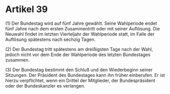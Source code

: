 # Artikel 39 

(1) Der Bundestag wird auf fünf Jahre gewählt. Seine Wahlperiode endet 
fünf Jahre nach dem ersten Zusammentritt oder mit seiner Auflösung. Die 
Neuwahl findet im letzten Vierteljahr der Wahlperiode statt, im Falle 
der Auflösung spätestens nach sechzig Tagen. 

(2) Der Bundestag tritt spätestens am dreißigsten Tage nach der Wahl, 
jedoch nicht vor dem Ende der Wahlperiode des letzten Bundestages 
zusammen. 

(3) Der Bundestag bestimmt den Schluß und den Wiederbeginn seiner 
Sitzungen. Der Präsident des Bundestages kann ihn früher einberufen. 
Er ist hierzu verpflichtet, wenn ein Drittel der Mitglieder, der 
Bundespräsident oder der Bundeskanzler es verlangen. 